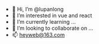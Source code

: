 - 👋 Hi, I’m @lupanlong
- 👀 I’m interested in vue and react
- 🌱 I’m currently learning ...
- 💞️ I’m looking to collaborate on ...
- 📫 heyweb@163.com

<!---
lupanlong/lupanlong is a ✨ special ✨ repository because its `README.md` (this file) appears on your GitHub profile.
You can click the Preview link to take a look at your changes.
--->

